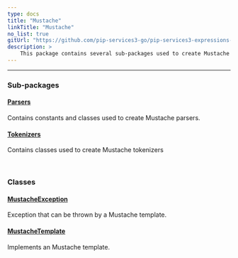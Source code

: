```yaml
---
type: docs
title: "Mustache"
linkTitle: "Mustache"
no_list: true
gitUrl: "https://github.com/pip-services3-go/pip-services3-expressions-go"
description: >
    This package contains several sub-packages used to create Mustache templates, parsers and tokenizers.
---
```

---
<div class="module-body"> 

### Sub-packages

#### [Parsers](parsers)
Contains constants and classes used to create Mustache parsers.

#### [Tokenizers](tokenizers)
Contains classes used to create Mustache tokenizers

<br>

### Classes

#### [MustacheException](mustache_exception)
Exception that can be thrown by a Mustache template.

#### [MustacheTemplate](mustache_template)
Implements an Mustache template.


</div>

